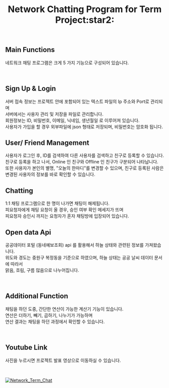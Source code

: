 <h1 align="center">
Network Chatting Program for Term Project:star2:
</h1>
<p align="center">

</p>
<br>
<div align="center">
    
</div>

<h2> Main Functions </h2>
<p>네트워크 채팅 프로그램은 크게 5 가지 기능으로 구성되어 있습니다. <br/>
</p><br/>


<h2> Sign Up & Login </h2>
<p>서버 접속 정보는 프로젝트 안에 포함되어 있는 텍스트 파일의 Ip 주소와 Port로 관리되며<br/>
    서버에서는 사용자 관리 및 저장을 파일로 관리합니다.<br/>
    회원정보는 ID, 비밀번호, 이메일, 닉네임, 생년월일 로 이루어져 있습니다.<br/>
    사용자가 가입을 할 경우 외부파일에 json 형태로 저장되며, 비밀번호는 암호화 됩니다.<br/>
</p>

<h2> User/ Friend Management </h2>
<p>사용자가 로그인 후, ID를 검색하여 다른 사용자를 검색하고 친구로 등록할 수 있습니다. <br/>
    친구로 등록을 하고 나서, Online 인 친구와 Offline 인 친구가 구분되어 나타납니다.<br/>
    또한 사용자가 본인의 별명, "오늘의 한마디"를 변경할 수 있으며, 친구로 등록된 사람은 변경된 사용자의 정보를 바로 확인할 수 있습니다. 
</p>

<h2> Chatting </h2>
<p>1:1 채팅 프로그램으로 한 명이 나가면 채팅이 해제됩니다.<br/>
   피요청자에게 채팅 요청이 올 경우, 승인 여부 확인 메세지가 뜨며<br/>
    피요청자 승인시 까지는 요청자가 혼자 채팅방에 입장되어 있습니다.
</p>

<h2> Open data Api </h2>
<p>공공데이터 포털 (동네예보조회) api 를 활용해서 하늘 상태와 관련된 정보를 가져왔습니다.<br/>
    위도와 경도는 중원구 복정동을 기준으로 하였으며, 하늘 상태는 공공 날씨 데이터 문서에 따라서 <br/>
    맑음, 흐림, 구름 많음으로 나누어집니다. 
</p><br/>
    
<h2> Additional Function </h2>
<p> 채팅을 하던 도중, 간단한 연산이 가능한 계산기 기능이 있습니다.<br/>
    연산은 더하기, 빼기, 곱하기, 나누기가 가능하며 <br/>
  연산 결과는 채팅을 하던 과정에서 확인할 수 있습니다.
</p><br/>

<h2> Youtube Link </h2>
<p> 사진을 누르시면 프로젝트 발표 영상으로 이동하실 수 있습니다.<br/>
        </p><br/>
        
[![Network_Term_Chat](http://img.youtube.com/vi/do5qNnuvckQ/0.jpg)](https://youtu.be/do5qNnuvckQ)  


